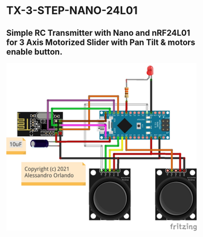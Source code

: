 # TX-3-STEP-NANO-24L01

## Simple RC Transmitter with Nano and nRF24L01 for 3 Axis Motorized Slider with Pan Tilt & motors enable button.


![Diagram](images/TX_3_STEP_NANO_24L01.jpg)